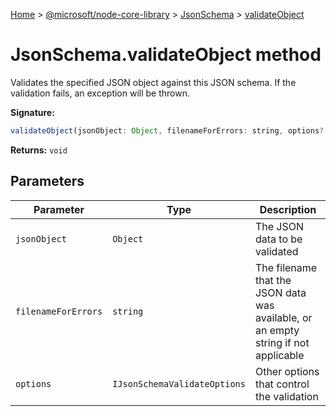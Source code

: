 [Home](./index) &gt; [@microsoft/node-core-library](./node-core-library.md) &gt; [JsonSchema](./node-core-library.jsonschema.md) &gt; [validateObject](./node-core-library.jsonschema.validateobject.md)

# JsonSchema.validateObject method

Validates the specified JSON object against this JSON schema. If the validation fails, an exception will be thrown.

**Signature:**
```javascript
validateObject(jsonObject: Object, filenameForErrors: string, options?: IJsonSchemaValidateOptions): void;
```
**Returns:** `void`

## Parameters

|  Parameter | Type | Description |
|  --- | --- | --- |
|  `jsonObject` | `Object` | The JSON data to be validated |
|  `filenameForErrors` | `string` | The filename that the JSON data was available, or an empty string if not applicable |
|  `options` | `IJsonSchemaValidateOptions` | Other options that control the validation |

